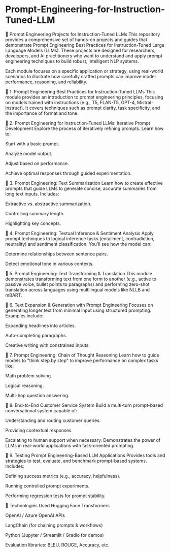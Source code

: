 # Prompt-Engineering-for-Instruction-Tuned-LLM
🧠 Prompt Engineering Projects for Instruction-Tuned LLMs
This repository provides a comprehensive set of hands-on projects and guides that demonstrate Prompt Engineering Best Practices for Instruction-Tuned Large Language Models (LLMs). These projects are designed for researchers, developers, and AI practitioners who want to understand and apply prompt engineering techniques to build robust, intelligent NLP systems.

Each module focuses on a specific application or strategy, using real-world scenarios to illustrate how carefully crafted prompts can improve model performance, reasoning, and reliability.

🔹 1. Prompt Engineering Best Practices for Instruction-Tuned LLMs
This module provides an introduction to prompt engineering principles, focusing on models trained with instructions (e.g., T5, FLAN-T5, GPT-4, Mistral-Instruct). It covers techniques such as prompt clarity, task specificity, and the importance of format and tone.

🔹 2. Prompt Engineering for Instruction-Tuned LLMs: Iterative Prompt Development
Explore the process of iteratively refining prompts. Learn how to:

Start with a basic prompt.

Analyze model output.

Adjust based on performance.

Achieve optimal responses through guided experimentation.

🔹 3. Prompt Engineering: Text Summarization
Learn how to create effective prompts that guide LLMs to generate concise, accurate summaries from long text inputs. Includes:

Extractive vs. abstractive summarization.

Controlling summary length.

Highlighting key concepts.

🔹 4. Prompt Engineering: Textual Inference & Sentiment Analysis
Apply prompt techniques to logical inference tasks (entailment, contradiction, neutrality) and sentiment classification. You'll see how the model can:

Determine relationships between sentence pairs.

Detect emotional tone in various contexts.

🔹 5. Prompt Engineering: Text Transforming & Translation
This module demonstrates transforming text from one form to another (e.g., active to passive voice, bullet points to paragraphs) and performing zero-shot translation across languages using multilingual models like NLLB and mBART.

🔹 6. Text Expansion & Generation with Prompt Engineering
Focuses on generating longer text from minimal input using structured prompting. Examples include:

Expanding headlines into articles.

Auto-completing paragraphs.

Creative writing with constrained inputs.

🔹 7. Prompt Engineering: Chain of Thought Reasoning
Learn how to guide models to "think step by step" to improve performance on complex tasks like:

Math problem solving.

Logical reasoning.

Multi-hop question answering.

🔹 8. End-to-End Customer Service System
Build a multi-turn prompt-based conversational system capable of:

Understanding and routing customer queries.

Providing contextual responses.

Escalating to human support when necessary.
Demonstrates the power of LLMs in real-world applications with task-oriented prompting.

🔹 9. Testing Prompt Engineering-Based LLM Applications
Provides tools and strategies to test, evaluate, and benchmark prompt-based systems. Includes:

Defining success metrics (e.g., accuracy, helpfulness).

Running controlled prompt experiments.

Performing regression tests for prompt stability.

🧪 Technologies Used
Hugging Face Transformers

OpenAI / Azure OpenAI APIs

LangChain (for chaining prompts & workflows)

Python (Jupyter / Streamlit / Gradio for demos)

Evaluation libraries: BLEU, ROUGE, Accuracy, etc.

